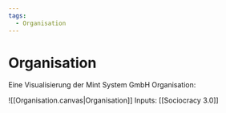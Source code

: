 ```yaml
---
tags:
  - Organisation
---
```


# Organisation

Eine Visualisierung der Mint System GmbH Organisation:

![[Organisation.canvas|Organisation]]
Inputs: [[Sociocracy 3.0]]
